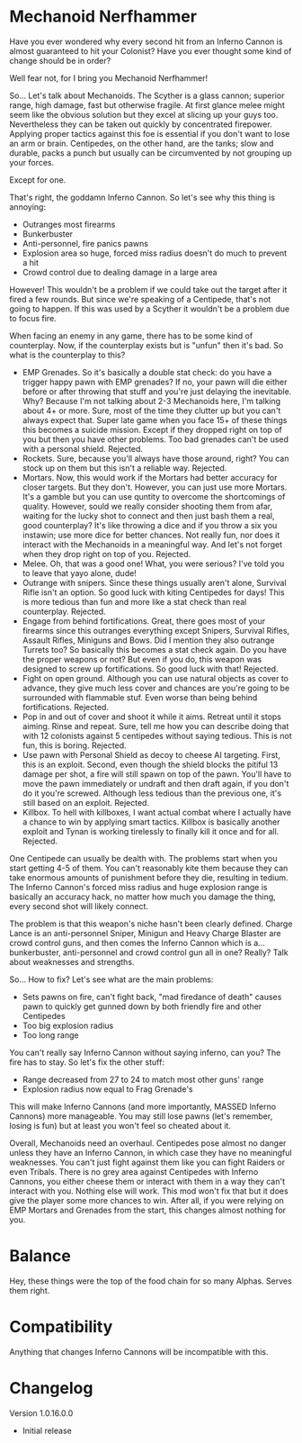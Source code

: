 # Mechanoid Nerfhammer
Have you ever wondered why every second hit from an Inferno Cannon is almost guaranteed to hit your Colonist? Have you ever thought some kind of change should be in order?

Well fear not, for I bring you Mechanoid Nerfhammer!

So... Let's talk about Mechanoids. The Scyther is a glass cannon; superior range, high damage, fast but otherwise fragile. At first glance melee might seem like the obvious solution but they excel at slicing up your guys too. Nevertheless they can be taken out quickly by concentrated firepower. Applying proper tactics against this foe is essential if you don't want to lose an arm or brain. Centipedes, on the other hand, are the tanks; slow and durable, packs a punch but usually can be circumvented by not grouping up your forces.

Except for one.

That's right, the goddamn Inferno Cannon. So let's see why this thing is annoying:
- Outranges most firearms
- Bunkerbuster
- Anti-personnel, fire panics pawns
- Explosion area so huge, forced miss radius doesn't do much to prevent a hit
- Crowd control due to dealing damage in a large area

However! This wouldn't be a problem if we could take out the target after it fired a few rounds. But since we're speaking of a Centipede, that's not going to happen. If this was used by a Scyther it wouldn't be a problem due to focus fire.

When facing an enemy in any game, there has to be some kind of counterplay. Now, if the counterplay exists but is "unfun" then it's bad. So what is the counterplay to this?
- EMP Grenades. So it's basically a double stat check: do you have a trigger happy pawn with EMP grenades? If no, your pawn will die either before or after throwing that stuff and you're just delaying the inevitable. Why? Because I'm not talking about 2-3 Mechanoids here, I'm talking about 4+ or more. Sure, most of the time they clutter up but you can't always expect that. Super late game when you face 15+ of these things this becomes a suicide mission. Except if they dropped right on top of you but then you have other problems. Too bad grenades can't be used with a personal shield. Rejected.
- Rockets. Sure, because you'll always have those around, right? You can stock up on them but this isn't a reliable way. Rejected.
- Mortars. Now, this would work if the Mortars had better accuracy for closer targets. But they don't. However, you can just use more Mortars. It's a gamble but you can use quntity to overcome the shortcomings of quality. However, sould we really consider shooting them from afar, waiting for the lucky shot to connect and then just bash them a real, good counterplay? It's like throwing a dice and if you throw a six you instawin; use more dice for better chances. Not really fun, nor does it interact with the Mechanoids in a meaningful way. And let's not forget when they drop right on top of you. Rejected.
- Melee. Oh, that was a good one! What, you were serious? I've told you to leave that yayo alone, dude!
- Outrange with snipers. Since these things usually aren't alone, Survival Rifle isn't an option. So good luck with kiting Centipedes for days! This is more tedious than fun and more like a stat check than real counterplay. Rejected.
- Engage from behind fortifications. Great, there goes most of your firearms since this outranges everything except Snipers, Survival Rifles, Assault Rifles, Miniguns and Bows. Did I mention they also outrange Turrets too? So basically this becomes a stat check again. Do you have the proper weapons or not? But even if you do, this weapon was designed to screw up fortifications. So good luck with that! Rejected.
- Fight on open ground. Although you can use natural objects as cover to advance, they give much less cover and chances are you're going to be surrounded with flammable stuf. Even worse than being behind fortifications. Rejected.
- Pop in and out of cover and shoot it while it aims. Retreat until it stops aiming. Rinse and repeat. Sure, tell me how you can describe doing that with 12 colonists against 5 centipedes without saying tedious. This is not fun, this is boring. Rejected.
- Use pawn with Personal Shield as decoy to cheese AI targeting. First, this is an exploit. Second, even though the shield blocks the pitiful 13 damage per shot, a fire will still spawn on top of the pawn. You'll have to move the pawn immediately or undraft and then draft again, if you don't do it you're screwed. Although less tedious than the previous one, it's still based on an exploit. Rejected.
- Killbox. To hell with killboxes, I want actual combat where I actually have a chance to win by applying smart tactics. Killbox is basically another exploit and Tynan is working tirelessly to finally kill it once and for all. Rejected.

One Centipede can usually be dealth with. The problems start when you start getting 4-5 of them. You can't reasonably kite them because they can take enormous amounts of punishment before they die, resulting in tedium. The Inferno Cannon's forced miss radius and huge explosion range is basically an accuracy hack, no matter how much you damage the thing, every second shot will likely connect.

The problem is that this weapon's niche hasn't been clearly defined. Charge Lance is an anti-personnel Sniper, Minigun and Heavy Charge Blaster are crowd control guns, and then comes the Inferno Cannon which is a... bunkerbuster, anti-personnel and crowd control gun all in one? Really? Talk about weaknesses and strengths.

So... How to fix? Let's see what are the main problems:
- Sets pawns on fire, can't fight back, "mad firedance of death" causes pawn to quickly get gunned down by both friendly fire and other Centipedes
- Too big explosion radius
- Too long range

You can't really say Inferno Cannon without saying inferno, can you? The fire has to stay. So let's fix the other stuff:
- Range decreased from 27 to 24 to match most other guns' range
- Explosion radius now equal to Frag Grenade's

This will make Inferno Cannons (and more importantly, MASSED Inferno Cannons) more manageable. You may still lose pawns (let's remember, losing is fun) but at least you won't feel so cheated about it.

Overall, Mechanoids need an overhaul. Centipedes pose almost no danger unless they have an Inferno Cannon, in which case they have no meaningful weaknesses. You can't just fight against them like you can fight Raiders or even Tribals. There is no grey area against Centipedes with Inferno Cannons, you either cheese them or interact with them in a way they can't interact with you. Nothing else will work. This mod won't fix that but it does give the player some more chances to win. After all, if you were relying on EMP Mortars and Grenades from the start, this changes almost nothing for you.

# Balance
Hey, these things were the top of the food chain for so many Alphas. Serves them right.

# Compatibility
Anything that changes Inferno Cannons will be incompatible with this.

# Changelog
Version 1.0.16.0.0
- Initial release
